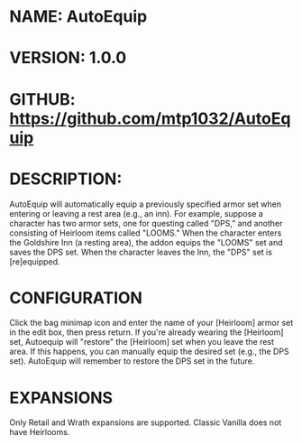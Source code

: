 # NAME: AutoEquip
# VERSION: 1.0.0 
# GITHUB: https://github.com/mtp1032/AutoEquip
# DESCRIPTION:
AutoEquip will automatically equip a previously specified armor set when entering or leaving a rest area (e.g., an inn). For example, suppose a character has two armor sets, one for questing called "DPS," and another consisting of Heirloom items called "LOOMS." When the character enters the Goldshire Inn (a resting area), the addon equips the "LOOMS" set and saves the DPS set. When the character leaves the Inn, the "DPS" set is [re]equipped.
# CONFIGURATION
Click the bag minimap icon and enter the name of your [Heirloom] armor set in the edit box, then press return. If you're already wearing the [Heirloom] set, Autoequip will "restore" the [Heirloom] set when you leave the rest area. If this happens, you can manually equip the desired set (e.g., the DPS set). AutoEquip will remember to restore the DPS set in the future.
# EXPANSIONS
Only Retail and Wrath expansions are supported. Classic Vanilla does not have Heirlooms.